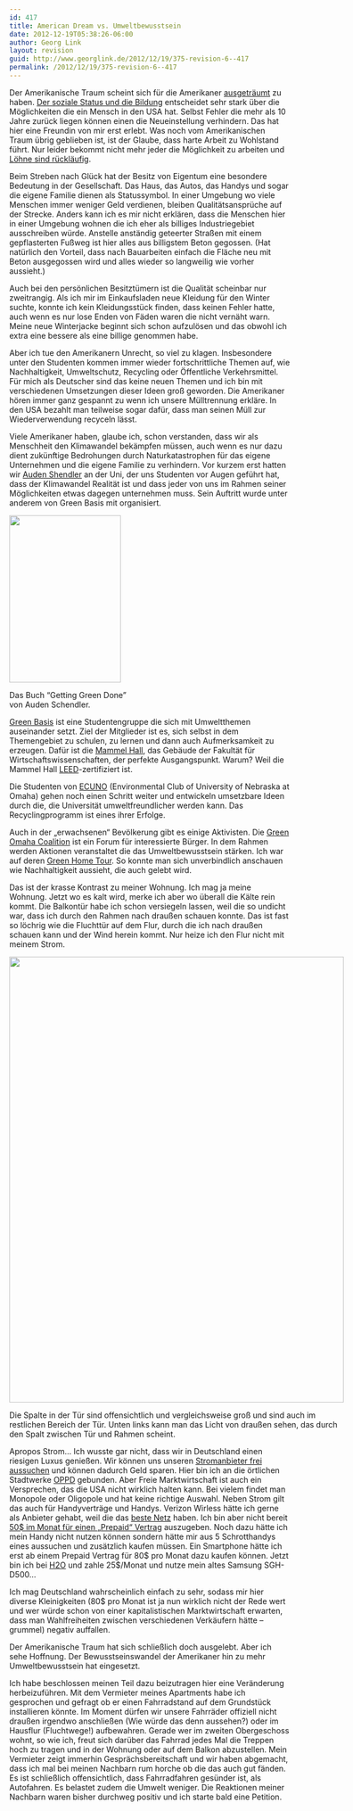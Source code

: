 ```yaml
---
id: 417
title: American Dream vs. Umweltbewusstsein
date: 2012-12-19T05:38:26-06:00
author: Georg Link
layout: revision
guid: http://www.georglink.de/2012/12/19/375-revision-6--417
permalink: /2012/12/19/375-revision-6--417
---
```

Der Amerikanische Traum scheint sich für die Amerikaner <a title="The Uncomfortable Truth About American Wages" href="http://economix.blogs.nytimes.com/2012/10/22/the-uncomfortable-truth-about-american-wages/?ref=business" target="_blank">ausgeträumt</a> zu haben. <a title="Regardless of the Cost, College Still Matters" href="http://www.hamiltonproject.org/papers/regardless_of_the_cost_college_still_matters/" target="_blank">Der soziale Status und die Bildung</a> entscheidet sehr stark über die Möglichkeiten die ein Mensch in den USA hat. Selbst Fehler die mehr als 10 Jahre zurück liegen können einen die Neueinstellung verhindern. Das hat hier eine Freundin von mir erst erlebt. Was noch vom Amerikanischen Traum übrig geblieben ist, ist der Glaube, dass harte Arbeit zu Wohlstand führt. Nur leider bekommt nicht mehr jeder die Möglichkeit zu arbeiten und <a title="Trends: Reduced Earnings for Men in America" href="http://www.hamiltonproject.org/papers/trends_reduced_earnings_for_men_in_america/" target="_blank">Löhne sind rückläufig</a>.

Beim Streben nach Glück hat der Besitz von Eigentum eine besondere Bedeutung in der Gesellschaft. Das Haus, das Autos, das Handys und sogar die eigene Familie dienen als Statussymbol. In einer Umgebung wo viele Menschen immer weniger Geld verdienen, bleiben Qualitätsansprüche auf der Strecke. Anders kann ich es mir nicht erklären, dass die Menschen hier in einer Umgebung wohnen die ich eher als billiges Industriegebiet ausschreiben würde. Anstelle anständig geteerter Straßen mit einem gepflasterten Fußweg ist hier alles aus billigstem Beton gegossen. (Hat natürlich den Vorteil, dass nach Bauarbeiten einfach die Fläche neu mit Beton ausgegossen wird und alles wieder so langweilig wie vorher aussieht.)

Auch bei den persönlichen Besitztümern ist die Qualität scheinbar nur zweitrangig. Als ich mir im Einkaufsladen neue Kleidung für den Winter suchte, konnte ich kein Kleidungsstück finden, dass keinen Fehler hatte, auch wenn es nur lose Enden von Fäden waren die nicht vernäht warn. Meine neue Winterjacke beginnt sich schon aufzulösen und das obwohl ich extra eine bessere als eine billige genommen habe.

Aber ich tue den Amerikanern Unrecht, so viel zu klagen. Insbesondere unter den Studenten kommen immer wieder fortschrittliche Themen auf, wie Nachhaltigkeit, Umweltschutz, Recycling oder Öffentliche Verkehrsmittel. Für mich als Deutscher sind das keine neuen Themen und ich bin mit verschiedenen Umsetzungen dieser Ideen groß geworden. Die Amerikaner hören immer ganz gespannt zu wenn ich unsere Mülltrennung erkläre. In den USA bezahlt man teilweise sogar dafür, dass man seinen Müll zur Wiederverwendung recyceln lässt.

Viele Amerikaner haben, glaube ich, schon verstanden, dass wir als Menschheit den Klimawandel bekämpfen müssen, auch wenn es nur dazu dient zukünftige Bedrohungen durch Naturkatastrophen für das eigene Unternehmen und die eigene Familie zu verhindern. Vor kurzem erst hatten wir <a title="Auden Schendler" href="http://www.gettinggreendone.com/location.html" target="_blank">Auden Shendler</a> an der Uni, der uns Studenten vor Augen geführt hat, dass der Klimawandel Realität ist und dass jeder von uns im Rahmen seiner Möglichkeiten etwas dagegen unternehmen muss. Sein Auftritt wurde unter anderem von Green Basis mit organisiert.

<div id="attachment_407" style="width: 210px" class="wp-caption aligncenter">
  <a href="http://www.georglink.de/media/2012/12/gettinggreendone.jpg"><img aria-describedby="caption-attachment-407" loading="lazy" class="size-full wp-image-407" title="gettinggreendone" src="http://www.georglink.de/media/2012/12/gettinggreendone.jpg" alt="" width="200" height="300" /></a>
  
  <p id="caption-attachment-407" class="wp-caption-text">
    Das Buch &#8220;Getting Green Done&#8221; von Auden Schendler.
  </p>
</div>

<a title="Green Basis" href="https://www.facebook.com/GreenBasis" target="_blank">Green Basis</a> ist eine Studentengruppe die sich mit Umweltthemen auseinander setzt. Ziel der Mitglieder ist es, sich selbst in dem Themengebiet zu schulen, zu lernen und dann auch Aufmerksamkeit zu erzeugen. Dafür ist die <a title="Mammel Hall" href="http://cba.unomaha.edu/MAMMEL_HALL_CBA/" target="_blank">Mammel Hall</a>, das Gebäude der Fakultät für Wirtschaftswissenschaften, der perfekte Ausgangspunkt. Warum? Weil die Mammel Hall <a title="Leadership in Energy and Environmental Design (LEED)" href="http://de.wikipedia.org/wiki/Leadership_in_Energy_and_Environmental_Design" target="_blank">LEED</a>-zertifiziert ist.

Die Studenten von <a title="ECUNO" href="http://www.unomaha.edu/ecuno/" target="_blank">ECUNO</a> (Environmental Club of University of Nebraska at Omaha) gehen noch einen Schritt weiter und entwickeln umsetzbare Ideen durch die, die Universität umweltfreundlicher werden kann. Das Recyclingprogramm ist eines ihrer Erfolge.

Auch in der „erwachsenen“ Bevölkerung gibt es einige Aktivisten. Die <a title="Green Omaha Coalition" href="http://www.greenomahacoalition.org/" target="_blank">Green Omaha Coalition</a> ist ein Forum für interessierte Bürger. In dem Rahmen werden Aktionen veranstaltet die das Umweltbewusstsein stärken. Ich war auf deren <a title="Green Home Tour" href="http://www.greenomahacoalition.org/councils/design-and-construction/2012-green-home-tour/the-homes/" target="_blank">Green Home Tour</a>. So konnte man sich unverbindlich anschauen wie Nachhaltigkeit aussieht, die auch gelebt wird.

Das ist der krasse Kontrast zu meiner Wohnung. Ich mag ja meine Wohnung. Jetzt wo es kalt wird, merke ich aber wo überall die Kälte rein kommt. Die Balkontür habe ich schon versiegeln lassen, weil die so undicht war, dass ich durch den Rahmen nach draußen schauen konnte. Das ist fast so löchrig wie die Fluchttür auf dem Flur, durch die ich nach draußen schauen kann und der Wind herein kommt. Nur heize ich den Flur nicht mit meinem Strom.

<div id="attachment_408" style="width: 610px" class="wp-caption aligncenter">
  <a href="http://www.georglink.de/media/2012/12/crack-in-door_arrow.jpg"><img aria-describedby="caption-attachment-408" loading="lazy" class="size-full wp-image-408" title="crack-in-door_arrow" src="http://www.georglink.de/media/2012/12/crack-in-door_arrow.jpg" alt="" width="600" height="800" srcset="http://www.georglink.de/media/2012/12/crack-in-door_arrow.jpg 600w, http://www.georglink.de/media/2012/12/crack-in-door_arrow-225x300.jpg 225w" sizes="(max-width: 600px) 100vw, 600px" /></a>
  
  <p id="caption-attachment-408" class="wp-caption-text">
    Die Spalte in der Tür sind offensichtlich und vergleichsweise groß und sind auch im restlichen Bereich der Tür. Unten links kann man das Licht von draußen sehen, das durch den Spalt zwischen Tür und Rahmen scheint.
  </p>
</div>

Apropos Strom… Ich wusste gar nicht, dass wir in Deutschland einen riesigen Luxus genießen. Wir können uns unseren <a href="http://energie-vermittlung.de/" target="_blank">Stromanbieter frei aussuchen</a> und können dadurch Geld sparen. Hier bin ich an die örtlichen Stadtwerke <a title="Omaha Public Power District" href="http://www.oppd.com/" target="_blank">OPPD</a> gebunden. Aber Freie Marktwirtschaft ist auch ein Versprechen, das die USA nicht wirklich halten kann. Bei vielem findet man Monopole oder Oligopole und hat keine richtige Auswahl. Neben Strom gilt das auch für Handyverträge und Handys. Verizon Wirless hätte ich gerne als Anbieter gehabt, weil die das <a href="http://bgr.com/2012/11/02/post-hurricane-nyc-wireless-service-rumor-verizon/" target="_blank">beste Netz</a> haben. Ich bin aber nicht bereit <a href="http://www.verizonwireless.com/wcms/consumer/shop/prepaid.html#chooseaplan" target="_blank">50$ im Monat für einen „Prepaid“ Vertrag</a> auszugeben. Noch dazu hätte ich mein Handy nicht nutzen können sondern hätte mir aus 5 Schrotthandys eines aussuchen und zusätzlich kaufen müssen. Ein Smartphone hätte ich erst ab einem Prepaid Vertrag für 80$ pro Monat dazu kaufen können. Jetzt bin ich bei <a href="https://www.h2owirelessnow.com/pageControl.php?page=plans&category=W" target="_blank">H2O</a> und zahle 25$/Monat und nutze mein altes Samsung SGH-D500&#8230;

Ich mag Deutschland wahrscheinlich einfach zu sehr, sodass mir hier diverse Kleinigkeiten (80$ pro Monat ist ja nun wirklich nicht der Rede wert und wer würde schon von einer kapitalistischen Marktwirtschaft erwarten, dass man Wahlfreiheiten zwischen verschiedenen Verkäufern hätte &#8211; grummel) negativ auffallen.

Der Amerikanische Traum hat sich schließlich doch ausgelebt. Aber ich sehe Hoffnung. Der Bewusstseinswandel der Amerikaner hin zu mehr Umweltbewusstsein hat eingesetzt.

Ich habe beschlossen meinen Teil dazu beizutragen hier eine Veränderung herbeizuführen. Mit dem Vermieter meines Apartments habe ich gesprochen und gefragt ob er einen Fahrradstand auf dem Grundstück installieren könnte. Im Moment dürfen wir unsere Fahrräder offiziell nicht draußen irgendwo anschließen (Wie würde das denn aussehen?) oder im Hausflur (Fluchtwege!) aufbewahren. Gerade wer im zweiten Obergeschoss wohnt, so wie ich, freut sich darüber das Fahrrad jedes Mal die Treppen hoch zu tragen und in der Wohnung oder auf dem Balkon abzustellen. Mein Vermieter zeigt immerhin Gesprächsbereitschaft und wir haben abgemacht, dass ich mal bei meinen Nachbarn rum horche ob die das auch gut fänden. Es ist schließlich offensichtlich, dass Fahrradfahren gesünder ist, als Autofahren. Es belastet zudem die Umwelt weniger. Die Reaktionen meiner Nachbarn waren bisher durchweg positiv und ich starte bald eine Petition.